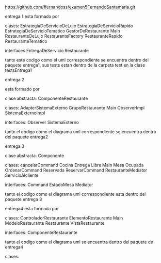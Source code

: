 https://github.com/ffernandoss/examen5FernandoSantamaria.git


entrega 1
esta formado por

clases:
EstrategiaDeServicioDeLujo
EstrategiaDeServicioRapido
EstrategiaDeServicioTematico
GestorDeRestaurante
Main
RestauranteDeLujo
RestauranteFactory
RestauranteRapido
RestauranteTematico

interfaces
EntregaDeServicio
Restaurante

tanto este codigo como el uml correspondiente se encuentra dentro del paquete entrega1, sus tests estan dentro de la carpeta test en la clase testsEntrega1


entrega 2

esta formado por

clase abstracta:
ComponenteRestaurante

clases:
AdapterSistemaExterno
GrupoRestaurante
Main
ObserverImpl
SistemaExternoImpl

interfaces:
Observer
SistemaExterno

tanto el codigo como el diagrama uml correspondiente se encuentra dentro del paquete entrega2


entrega 3

clase abstracta:
Componente

clases:
cancelarCommand
Cocina
Entrega
Libre
Main
Mesa
Ocupada
OrdenarCommand
Reservada
ReservarCommand
RestauranteMediator
ServicioAlcliente

interfaces:
Command
EstadoMesa
Mediator

tanto el codigo como el diagrama uml correspondiente esta dentro del paquete entrega 3

entrega4
esta formada por 

clases:
ControladorRestaurante
ElementoRestaurante
Main
ModeloRestaurante
Restaurante
VistaRestaurante

interfaces:
ComponenteRestaurante

tanto el codigo como el diagrama uml se encuentra dentro del paquete de entrega4

clases:



